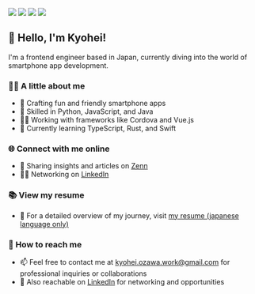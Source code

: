 [<img src="https://img.shields.io/badge/Zenn-kyo-3EA8FF.svg?logo=zenn&style=popout">](https://zenn.dev/zawa_kyo) [<img src="https://img.shields.io/badge/Qiita-Kyohei%20Ozawa-55C500.svg?logo=qiita&style=popout">](https://qiita.com/zawa-kyo) [<img src="https://img.shields.io/badge/LinkedIn-Kyohei%20Ozawa-0A66C1.svg?logo=linkedin&style=popout">](https://www.linkedin.com/in/kyohei-ozawa/) [<img src="https://img.shields.io/badge/Gmail-kyohei.ozawa.work@gmail.com-EA4335.svg?logo=gmail&style=popout">](mailto:kyohei.ozawa.work@gmail.com)

## 👋 Hello, I'm Kyohei!

I'm a frontend engineer based in Japan, currently diving into the world of smartphone app development.

### 👨‍💻 A little about me

- 📱 Crafting fun and friendly smartphone apps
- 🍳 Skilled in Python, JavaScript, and Java
- 🏃‍♂️ Working with frameworks like Cordova and Vue.js
- 🌱 Currently learning TypeScript, Rust, and Swift

### 🌐 Connect with me online

- 🤔 Sharing insights and articles on [Zenn](https://zenn.dev/zawa_kyo)
- 🙋‍♂️ Networking on [LinkedIn](https://www.linkedin.com/in/kyohei-ozawa/)

### 📚 View my resume

- 📝 For a detailed overview of my journey, visit [my resume (japanese language only)](https://github.com/zawa-kyo/resume)

### 📮 How to reach me

- 📫 Feel free to contact me at [kyohei.ozawa.work@gmail.com](mailto:kyohei.ozawa.work@gmail.com) for professional inquiries or collaborations
- 🔗 Also reachable on [LinkedIn](https://www.linkedin.com/in/kyohei-ozawa/) for networking and opportunities

